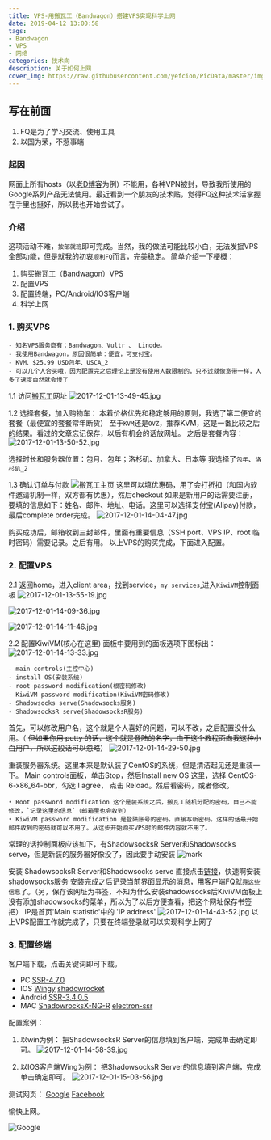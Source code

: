 ```yaml
---
title: VPS-用搬瓦工（Bandwagon）搭建VPS实现科学上网
date: 2019-04-12 13:00:58
tags:
- Bandwagon
- VPS
- 网络
categories: 技术向
description: 关于如何上网
cover_img: https://raw.githubusercontent.com/yefcion/PicData/master/img/huaban (1).jpeg
---
```




## 写在前面

1. FQ是为了学习交流、使用工具
2. 以国为荣，不惹事端
### 起因
网面上所有hosts（以[老D博客](https://laod.cn/hosts/2017-google-hosts.html)为例）不能用，各种VPN被封，导致我所使用的Google系列产品无法使用。最近看到一个朋友的技术贴，觉得FQ这种技术活掌握在手里也挺好，所以我也开始尝试了。
### 介绍
这项活动不难，`按部就班`即可完成。当然，我的做法可能比较小白，无法发掘VPS全部功能，但是就我的初衷`顺利FQ`而言，完美稳定。
简单介绍一下梗概：
1. 购买搬瓦工（Bandwagon）VPS
2. 配置VPS
3. 配置终端，PC/Android/IOS客户端
4. 科学上网

### 1. 购买VPS
    - 知名VPS服务商有：Bandwagon、Vultr 、 Linode。
    - 我使用Bandwagon，原因很简单：便宜，可支付宝。
    - KVM、$25.99 USD包年、USCA_2
    - 可以几个人合买哦，因为配置完之后理论上是没有使用人数限制的，只不过就像宽带一样，人多了速度自然就会慢了

1.1 访问[搬瓦工](https://bwh1.net/index.php)网址
![2017-12-01-13-49-45.jpg](http://upload-images.jianshu.io/upload_images/152050-448ccca37257ccf6.jpg?imageMogr2/auto-orient/strip%7CimageView2/2/w/1240)

1.2 选择套餐，加入购物车：
本着价格优先和稳定够用的原则，我选了第二便宜的套餐（最便宜的套餐常年断货）
至于`KVM`还是`OVZ`，推荐KVM，这是一番比较之后的结果。看过的文章忘记保存，以后有机会的话放网址。
之后是套餐内容：
![2017-12-01-13-50-52.jpg](http://upload-images.jianshu.io/upload_images/152050-ceeda80f2fc999a5.jpg?imageMogr2/auto-orient/strip%7CimageView2/2/w/1240)

选择时长和服务器位置：包月、包年；洛杉矶、加拿大、日本等
我选择了`包年`、`洛杉矶_2`

1.3 确认订单与付款
![搬瓦工主页](http://upload-images.jianshu.io/upload_images/152050-7940554988367f0b.jpg?imageMogr2/auto-orient/strip%7CimageView2/2/w/1240)
这里可以填优惠码，用了会打折扣（和国内软件邀请机制一样，双方都有优惠），然后checkout
如果是新用户的话需要注册，要填的信息如下：姓名、邮件、地址、电话。这里可以选择支付宝(Alipay)付款，最后complete order完成。
![2017-12-01-14-04-47.jpg](http://upload-images.jianshu.io/upload_images/152050-069211d54d513c03.jpg?imageMogr2/auto-orient/strip%7CimageView2/2/w/1240)

购买成功后，邮箱收到三封邮件，里面有重要信息（SSH port、VPS IP、root 临时密码）需要记录。之后有用。
以上VPS的购买完成，下面进入配置。

### 2. 配置VPS
2.1 返回home，进入client area，找到service，`my services`,进入`KiwiVM`控制面板
![2017-12-01-13-55-19.jpg](http://upload-images.jianshu.io/upload_images/152050-20cd309768f31124.jpg?imageMogr2/auto-orient/strip%7CimageView2/2/w/1240)

![2017-12-01-14-09-36.jpg](http://upload-images.jianshu.io/upload_images/152050-2089379a849ea0da.jpg?imageMogr2/auto-orient/strip%7CimageView2/2/w/1240)

![2017-12-01-14-11-46.jpg](http://upload-images.jianshu.io/upload_images/152050-d6f03a2f0ad69183.jpg?imageMogr2/auto-orient/strip%7CimageView2/2/w/1240)

2.2 配置KiwiVM(核心在这里)
    面板中要用到的面板选项下图标出：
![2017-12-01-14-13-33.jpg](http://upload-images.jianshu.io/upload_images/152050-9613cb6d0a43fc5d.jpg?imageMogr2/auto-orient/strip%7CimageView2/2/w/1240)

	- main controls(主控中心)
	- install OS(安装系统)
	- root password modification(根密码修改)
	- KiwiVM password modification(KiwiVM密码修改)
	- Shadowsocks serve(Shadowsocks服务)
	- ShadowsocksR serve(ShadowsocksR服务)

首先，可以修改用户名，这个就是个人喜好的问题，可以不改，之后配置没什么用。（ ~~但如果你用 putty 的话，这个就是登陆的名字，由于这个教程面向我这种小白用户，所以这段话可以忽略~~）
![2017-12-01-14-29-50.jpg](http://upload-images.jianshu.io/upload_images/152050-3119906b81068f92.jpg?imageMogr2/auto-orient/strip%7CimageView2/2/w/1240)

重装服务器系统。这里本来是默认装了CentOS的系统，但是清洁起见还是重装一下。
Main controls面板，单击Stop，然后Install new OS 这里，选择 CentOS-6-x86_64-bbr，勾选 I agree， 点击 Reload。然后看密码，或者修改。

	• Root password modification 这个是装系统之后，搬瓦工随机分配的密码，自己不能修改，`记录这里的信息`（邮箱里也会收到） 
	• KiwiVM password modification 是登陆账号的密码，直接写新密码。这样的话最开始邮件收到的密码就可以不用了。从这步开始购买VPS时的邮件内容就不用了。

常理的话控制面板应该如下，有ShadowsocksR Server和Shadowsocks serve，但是新装的服务器好像没了，因此要手动安装
![mark](http://pb8ci5khn.bkt.clouddn.com/blog/20181201/wMC1ERhfiqAm.png)

安装 ShadowsocksR Server和Shadowsocks serve
直接点击[链接](https://kiwivm.64clouds.com/main-exec.php?mode=extras_shadowsocks)，快速啊安装shadowsocks服务
安装完成之后记录当前界面显示的消息，用客户端FQ就`靠这些信息`了。（另，保存该网址为书签，不知为什么安装shadowsocks后KiviVM面板上没有添加shadowsocks的菜单，所以为了以后方便查看，把这个网址保存书签把）
IP是首页'Main statistic'中的 'IP address'
![2017-12-01-14-43-52.jpg](http://upload-images.jianshu.io/upload_images/152050-4411d763294d3c54.jpg?imageMogr2/auto-orient/strip%7CimageView2/2/w/1240)
以上VPS配置工作就完成了，只要在终端登录就可以实现科学上网了

### 3. 配置终端
客户端下载，点击关键词即可下载。
- PC
    [SSR-4.7.0](https://cache.cdn.bydisk.com/ShadowsocksR-4.7.0-win.7z)
- IOS
    [Wingy](https://itunes.apple.com/us/app/wingy-http-s-socks5-proxy-utility/id1178584911)
    [shadowrocket](https://itunes.apple.com/us/app/shadowrocket/id932747118)
- Android
    [SSR-3.4.0.5](https://qiniucloud.download.storage.bydisk.com/ssr-3.4.0.5.apk)
- MAC
    [ShadowrocksX-NG-R](https://github.com/qinyuhang/ShadowsocksX-NG-R/releases)
    [electron-ssr](https://github.com/erguotou520/electron-ssr/releases)

配置案例：

1. 以win为例：
把ShadowsocksR Server的信息填到客户端，完成单击确定即可。
![2017-12-01-14-58-39.jpg](http://upload-images.jianshu.io/upload_images/152050-82f31cec772d6186.jpg?imageMogr2/auto-orient/strip%7CimageView2/2/w/1240)

2. 以IOS客户端Wing为例：
把ShadowsocksR Server的信息填到客户端，完成单击确定即可。
![2017-12-01-15-03-56.jpg](http://upload-images.jianshu.io/upload_images/152050-06845dd196adc0e7.jpg?imageMogr2/auto-orient/strip%7CimageView2/2/w/1240)


测试网页：
[Google](www.google.com.hk/?hl=zh-cn)
[Facebook](https://www.facebook.com/)

愉快上网。

![Google](http://m.qpic.cn/psb?/V10z9tn33iz4ON/C6K2XHPp5GsV0.nsYSfLEHvXAnU*9orxloyoKmkv56c!/b/dL8AAAAAAAAA&bo=1QS5AgAAAAARB1o!&rf=viewer_4)
